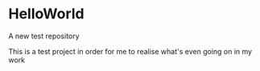 # HelloWorld
A new test repository

This is a test project in order for me to realise what's even going on in my work
